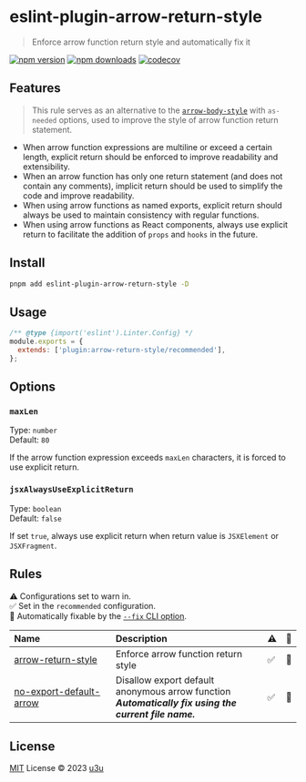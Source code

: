 # eslint-plugin-arrow-return-style

> Enforce arrow function return style and automatically fix it

[![npm version](https://badgen.net/npm/v/eslint-plugin-arrow-return-style)](https://npm.im/eslint-plugin-arrow-return-style) [![npm downloads](https://badgen.net/npm/dm/eslint-plugin-arrow-return-style)](https://npm.im/eslint-plugin-arrow-return-style) [![codecov](https://codecov.io/gh/u3u/eslint-plugin-arrow-return-style/branch/main/graph/badge.svg)](https://codecov.io/gh/u3u/eslint-plugin-arrow-return-style)

## Features

> This rule serves as an alternative to the [`arrow-body-style`](https://eslint.org/docs/latest/rules/arrow-body-style#as-needed) with `as-needed` options, used to improve the style of arrow function return statement.

- When arrow function expressions are multiline or exceed a certain length, explicit return should be enforced to improve readability and extensibility.
- When an arrow function has only one return statement (and does not contain any comments), implicit return should be used to simplify the code and improve readability.
- When using arrow functions as named exports, explicit return should always be used to maintain consistency with regular functions.
- When using arrow functions as React components, always use explicit return to facilitate the addition of `props` and `hooks` in the future.

## Install

```sh
pnpm add eslint-plugin-arrow-return-style -D
```

## Usage

```js
/** @type {import('eslint').Linter.Config} */
module.exports = {
  extends: ['plugin:arrow-return-style/recommended'],
};
```

## Options

### `maxLen`

Type: `number`\
Default: `80`

If the arrow function expression exceeds `maxLen` characters, it is forced to use explicit return.

### `jsxAlwaysUseExplicitReturn`

Type: `boolean`\
Default: `false`

If set `true`, always use explicit return when return value is `JSXElement` or `JSXFragment`.

## Rules

<!-- prettier-ignore-start -->
<!-- begin auto-generated rules list -->

⚠️ Configurations set to warn in.\
✅ Set in the `recommended` configuration.\
🔧 Automatically fixable by the [`--fix` CLI option](https://eslint.org/docs/user-guide/command-line-interface#--fix).

| Name                                                             | Description                                                                                               | ⚠️ | 🔧 |
| :--------------------------------------------------------------- | :-------------------------------------------------------------------------------------------------------- | :- | :- |
| [arrow-return-style](docs/rules/arrow-return-style.md)           | Enforce arrow function return style                                                                       | ✅  | 🔧 |
| [no-export-default-arrow](docs/rules/no-export-default-arrow.md) | Disallow export default anonymous arrow function<br/>_**Automatically fix using the current file name.**_ | ✅  | 🔧 |

<!-- end auto-generated rules list -->
<!-- prettier-ignore-end -->

## License

[MIT](./LICENSE) License © 2023 [u3u](https://github.com/u3u)
